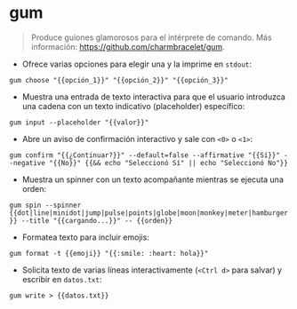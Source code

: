 # gum

> Produce guiones glamorosos para el intérprete de comando.
> Más información: <https://github.com/charmbracelet/gum>.

- Ofrece varias opciones para elegir una y la imprime en `stdout`:

`gum choose "{{opción_1}}" "{{opción_2}}" "{{opción_3}}"`

- Muestra una entrada de texto interactiva para que el usuario introduzca una cadena con un texto indicativo (placeholder) específico:

`gum input --placeholder "{{valor}}"`

- Abre un aviso de confirmación interactivo y sale con `<0>` o `<1>`:

`gum confirm "{{¿Continuar?}}" --default=false --affirmative "{{Sí}}" --negative "{{No}}" {{&& echo "Seleccionó Sí" || echo "Seleccionó No"}}`

- Muestra un spinner con un texto acompañante mientras se ejecuta una orden:

`gum spin --spinner {{dot|line|minidot|jump|pulse|points|globe|moon|monkey|meter|hamburger}} --title "{{cargando...}}" -- {{orden}}`

- Formatea texto para incluir emojis:

`gum format -t {{emoji}} "{{:smile: :heart: hola}}"`

- Solicita texto de varias líneas interactivamente (`<Ctrl d>` para salvar) y escribir en `datos.txt`:

`gum write > {{datos.txt}}`
